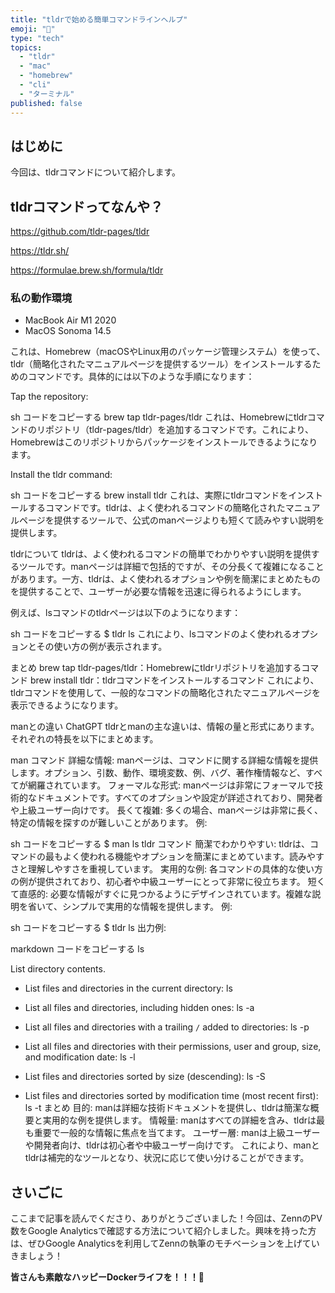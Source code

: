 ```yaml
---
title: "tldrで始める簡単コマンドラインヘルプ"
emoji: "🫨"
type: "tech"
topics:
  - "tldr"
  - "mac"
  - "homebrew"
  - "cli"
  - "ターミナル"
published: false
---
```


## はじめに

今回は、tldrコマンドについて紹介します。

## tldrコマンドってなんや？


https://github.com/tldr-pages/tldr

https://tldr.sh/

https://formulae.brew.sh/formula/tldr

### 私の動作環境

- MacBook Air M1 2020
- MacOS Sonoma 14.5

これは、Homebrew（macOSやLinux用のパッケージ管理システム）を使って、tldr（簡略化されたマニュアルページを提供するツール）をインストールするためのコマンドです。具体的には以下のような手順になります：

Tap the repository:

sh
コードをコピーする
brew tap tldr-pages/tldr
これは、Homebrewにtldrコマンドのリポジトリ（tldr-pages/tldr）を追加するコマンドです。これにより、Homebrewはこのリポジトリからパッケージをインストールできるようになります。

Install the tldr command:

sh
コードをコピーする
brew install tldr
これは、実際にtldrコマンドをインストールするコマンドです。tldrは、よく使われるコマンドの簡略化されたマニュアルページを提供するツールで、公式のmanページよりも短くて読みやすい説明を提供します。

tldrについて
tldrは、よく使われるコマンドの簡単でわかりやすい説明を提供するツールです。manページは詳細で包括的ですが、その分長くて複雑になることがあります。一方、tldrは、よく使われるオプションや例を簡潔にまとめたものを提供することで、ユーザーが必要な情報を迅速に得られるようにします。

例えば、lsコマンドのtldrページは以下のようになります：

sh
コードをコピーする
$ tldr ls
これにより、lsコマンドのよく使われるオプションとその使い方の例が表示されます。

まとめ
brew tap tldr-pages/tldr：Homebrewにtldrリポジトリを追加するコマンド
brew install tldr：tldrコマンドをインストールするコマンド
これにより、tldrコマンドを使用して、一般的なコマンドの簡略化されたマニュアルページを表示できるようになります。

manとの違い
ChatGPT
tldrとmanの主な違いは、情報の量と形式にあります。それぞれの特長を以下にまとめます。

man コマンド
詳細な情報: manページは、コマンドに関する詳細な情報を提供します。オプション、引数、動作、環境変数、例、バグ、著作権情報など、すべてが網羅されています。
フォーマルな形式: manページは非常にフォーマルで技術的なドキュメントです。すべてのオプションや設定が詳述されており、開発者や上級ユーザー向けです。
長くて複雑: 多くの場合、manページは非常に長く、特定の情報を探すのが難しいことがあります。
例:

sh
コードをコピーする
$ man ls
tldr コマンド
簡潔でわかりやすい: tldrは、コマンドの最もよく使われる機能やオプションを簡潔にまとめています。読みやすさと理解しやすさを重視しています。
実用的な例: 各コマンドの具体的な使い方の例が提供されており、初心者や中級ユーザーにとって非常に役立ちます。
短くて直感的: 必要な情報がすぐに見つかるようにデザインされています。複雑な説明を省いて、シンプルで実用的な情報を提供します。
例:

sh
コードをコピーする
$ tldr ls
出力例:

markdown
コードをコピーする
  ls

  List directory contents.

  - List files and directories in the current directory:
    ls

  - List all files and directories, including hidden ones:
    ls -a

  - List all files and directories with a trailing `/` added to directories:
    ls -p

  - List all files and directories with their permissions, user and group, size, and modification date:
    ls -l

  - List files and directories sorted by size (descending):
    ls -S

  - List files and directories sorted by modification time (most recent first):
    ls -t
まとめ
目的: manは詳細な技術ドキュメントを提供し、tldrは簡潔な概要と実用的な例を提供します。
情報量: manはすべての詳細を含み、tldrは最も重要で一般的な情報に焦点を当てます。
ユーザー層: manは上級ユーザーや開発者向け、tldrは初心者や中級ユーザー向けです。
これにより、manとtldrは補完的なツールとなり、状況に応じて使い分けることができます。

## さいごに

ここまで記事を読んでくださり、ありがとうございました！今回は、ZennのPV数をGoogle Analyticsで確認する方法について紹介しました。興味を持った方は、ぜひGoogle Analyticsを利用してZennの執筆のモチベーションを上げていきましょう！

**皆さんも素敵なハッピーDockerライフを！！！🌸**

